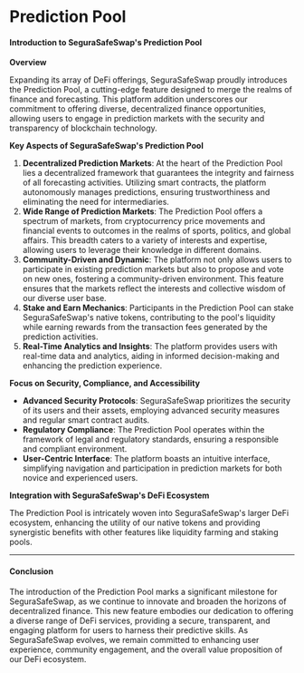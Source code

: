 # Prediction Pool

#### Introduction to SeguraSafeSwap's Prediction Pool

**Overview**

Expanding its array of DeFi offerings, SeguraSafeSwap proudly introduces the Prediction Pool, a cutting-edge feature designed to merge the realms of finance and forecasting. This platform addition underscores our commitment to offering diverse, decentralized finance opportunities, allowing users to engage in prediction markets with the security and transparency of blockchain technology.

**Key Aspects of SeguraSafeSwap's Prediction Pool**

1. **Decentralized Prediction Markets**: At the heart of the Prediction Pool lies a decentralized framework that guarantees the integrity and fairness of all forecasting activities. Utilizing smart contracts, the platform autonomously manages predictions, ensuring trustworthiness and eliminating the need for intermediaries.
2. **Wide Range of Prediction Markets**: The Prediction Pool offers a spectrum of markets, from cryptocurrency price movements and financial events to outcomes in the realms of sports, politics, and global affairs. This breadth caters to a variety of interests and expertise, allowing users to leverage their knowledge in different domains.
3. **Community-Driven and Dynamic**: The platform not only allows users to participate in existing prediction markets but also to propose and vote on new ones, fostering a community-driven environment. This feature ensures that the markets reflect the interests and collective wisdom of our diverse user base.
4. **Stake and Earn Mechanics**: Participants in the Prediction Pool can stake SeguraSafeSwap's native tokens, contributing to the pool's liquidity while earning rewards from the transaction fees generated by the prediction activities.
5. **Real-Time Analytics and Insights**: The platform provides users with real-time data and analytics, aiding in informed decision-making and enhancing the prediction experience.

**Focus on Security, Compliance, and Accessibility**

* **Advanced Security Protocols**: SeguraSafeSwap prioritizes the security of its users and their assets, employing advanced security measures and regular smart contract audits.
* **Regulatory Compliance**: The Prediction Pool operates within the framework of legal and regulatory standards, ensuring a responsible and compliant environment.
* **User-Centric Interface**: The platform boasts an intuitive interface, simplifying navigation and participation in prediction markets for both novice and experienced users.

**Integration with SeguraSafeSwap's DeFi Ecosystem**

The Prediction Pool is intricately woven into SeguraSafeSwap's larger DeFi ecosystem, enhancing the utility of our native tokens and providing synergistic benefits with other features like liquidity farming and staking pools.

***

#### Conclusion

The introduction of the Prediction Pool marks a significant milestone for SeguraSafeSwap, as we continue to innovate and broaden the horizons of decentralized finance. This new feature embodies our dedication to offering a diverse range of DeFi services, providing a secure, transparent, and engaging platform for users to harness their predictive skills. As SeguraSafeSwap evolves, we remain committed to enhancing user experience, community engagement, and the overall value proposition of our DeFi ecosystem.
